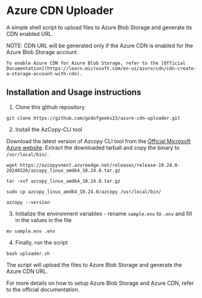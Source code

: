 # Azure CDN Uploader

A simple shell script to upload files to Azure Blob Storage and generate its CDN enabled URL.

NOTE: CDN URL will be generated only if the Azure CDN is enabled for the Azure Blob Storage account.
```
To enable Azure CDN for Azure Blob Storage, refer to the [Official Documentation](https://learn.microsoft.com/en-us/azure/cdn/cdn-create-a-storage-account-with-cdn).
```

## Installation and Usage instructions

1. Clone this github repository

```
git clone https://github.com/godofgeeks23/azure-cdn-uploader.git
```

2. Install the AzCopy-CLI tool

Download the latest version of Azcopy CLI tool from the [Official Microsoft Azure website](https://learn.microsoft.com/en-us/azure/storage/common/storage-use-azcopy-v10#download-azcopy). Extract the downloaded tarball and copy the binary to `/usr/local/bin/`.

```
wget https://azcopyvnext.azureedge.net/releases/release-10.24.0-20240326/azcopy_linux_amd64_10.24.0.tar.gz

tar -xvf azcopy_linux_amd64_10.24.0.tar.gz

sudo cp azcopy_linux_amd64_10.24.0/azcopy /usr/local/bin/

azcopy --version
```

3. Initialize the environment variables - rename `sample.env` to `.env` and fill in the values in the file

```
mv sample.env .env
```

4. Finally, run the script

```
bash uploader.sh
```

The script will upload the files to Azure Blob Storage and generate the Azure CDN URL.

For more details on how to setup Azure Blob Storage and Azure CDN, refer to the official documentation.
